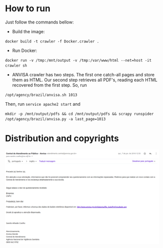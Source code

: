 # How to run

Just follow the commands bellow:

- Build the image:

`docker build -t crawler -f Docker.crawler .`

- Run Docker:

`docker run -v /tmp:/mnt/output -v /tmp:/var/www/html --net=host -it crawler sh`

- ANVISA crawler has two steps. The first one catch-all pages and store them as HTML. Our second step retrieves all PDF's, reading each HTML recovered from the first step.  So, run

`/opt/agency/brazil/anvisa.sh 1013`

Then, run `service apache2 start` and

`mkdir -p /mnt/output/pdfs && cd /mnt/output/pdfs && scrapy runspider /opt/agency/brazil/anvisa.py -a last_page=1013`


# Distribution and copyrights 

![ANVISA](https://raw.githubusercontent.com/medicamentum/medicamentum-crawler/master/agency/brazil/ANVISA_AUTORIZACAO.png)

